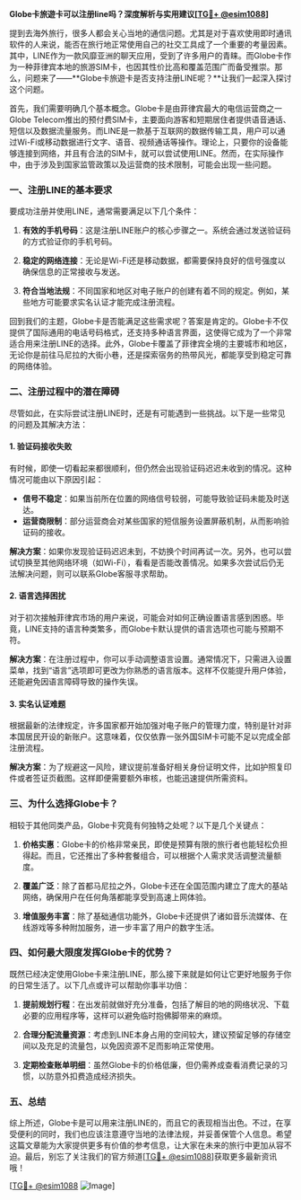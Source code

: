 **Globe卡旅遊卡可以注册line吗？深度解析与实用建议[[TG💪+ @esim1088](https://t.me/s/esim1088)]**

提到去海外旅行，很多人都会关心当地的通信问题。尤其是对于喜欢使用即时通讯软件的人来说，能否在旅行地正常使用自己的社交工具成了一个重要的考量因素。其中，LINE作为一款风靡亚洲的聊天应用，受到了许多用户的青睐。而Globe卡作为一种菲律宾本地的旅游SIM卡，也因其性价比高和覆盖范围广而备受推崇。那么，问题来了——**Globe卡旅遊卡是否支持注册LINE呢？**让我们一起深入探讨这个问题。

首先，我们需要明确几个基本概念。Globe卡是由菲律宾最大的电信运营商之一Globe Telecom推出的预付费SIM卡，主要面向游客和短期居住者提供语音通话、短信以及数据流量服务。而LINE是一款基于互联网的数据传输工具，用户可以通过Wi-Fi或移动数据进行文字、语音、视频通话等操作。理论上，只要你的设备能够连接到网络，并且有合法的SIM卡，就可以尝试使用LINE。然而，在实际操作中，由于涉及到国家监管政策以及运营商的技术限制，可能会出现一些问题。

### **一、注册LINE的基本要求**

要成功注册并使用LINE，通常需要满足以下几个条件：

1. **有效的手机号码**：这是注册LINE账户的核心步骤之一。系统会通过发送验证码的方式验证你的手机号码。
   
2. **稳定的网络连接**：无论是Wi-Fi还是移动数据，都需要保持良好的信号强度以确保信息的正常接收与发送。

3. **符合当地法规**：不同国家和地区对电子账户的创建有着不同的规定。例如，某些地方可能要求实名认证才能完成注册流程。

回到我们的主题，Globe卡是否能满足这些需求呢？答案是肯定的。Globe卡不仅提供了国际通用的电话号码格式，还支持多种语言界面，这使得它成为了一个非常适合用来注册LINE的选择。此外，Globe卡覆盖了菲律宾全境的主要城市和地区，无论你是前往马尼拉的大街小巷，还是探索宿务的热带风光，都能享受到稳定可靠的网络体验。

### **二、注册过程中的潜在障碍**

尽管如此，在实际尝试注册LINE时，还是有可能遇到一些挑战。以下是一些常见的问题及其解决方法：

#### **1. 验证码接收失败**
有时候，即使一切看起来都很顺利，但仍然会出现验证码迟迟未收到的情况。这种情况可能由以下原因引起：
- **信号不稳定**：如果当前所在位置的网络信号较弱，可能导致验证码未能及时送达。
- **运营商限制**：部分运营商会对某些国家的短信服务设置屏蔽机制，从而影响验证码的接收。

**解决方案**：如果你发现验证码迟迟未到，不妨换个时间再试一次。另外，也可以尝试切换至其他网络环境（如Wi-Fi），看看是否能改善情况。如果多次尝试后仍无法解决问题，则可以联系Globe客服寻求帮助。

#### **2. 语言选择困扰**
对于初次接触菲律宾市场的用户来说，可能会对如何正确设置语言感到困惑。毕竟，LINE支持的语言种类繁多，而Globe卡默认提供的语言选项也可能与预期不符。

**解决方案**：在注册过程中，你可以手动调整语言设置。通常情况下，只需进入设置菜单，找到“语言”选项即可更改为你熟悉的语言版本。这样不仅能提升用户体验，还能避免因语言障碍导致的操作失误。

#### **3. 实名认证难题**
根据最新的法律规定，许多国家都开始加强对电子账户的管理力度，特别是针对非本国居民开设的新账户。这意味着，仅仅依靠一张外国SIM卡可能不足以完成全部注册流程。

**解决方案**：为了规避这一风险，建议提前准备好相关身份证明文件，比如护照复印件或者签证页截图。这样即便需要额外审核，也能迅速提供所需资料。

### **三、为什么选择Globe卡？**

相较于其他同类产品，Globe卡究竟有何独特之处呢？以下是几个关键点：

1. **价格实惠**：Globe卡的价格非常亲民，即使是预算有限的旅行者也能轻松负担得起。而且，它还推出了多种套餐组合，可以根据个人需求灵活调整流量额度。

2. **覆盖广泛**：除了首都马尼拉之外，Globe卡还在全国范围内建立了庞大的基站网络，确保用户在任何角落都能享受到高速上网体验。

3. **增值服务丰富**：除了基础通信功能外，Globe卡还提供了诸如音乐流媒体、在线游戏等多种附加服务，进一步丰富了用户的数字生活。

### **四、如何最大限度发挥Globe卡的优势？**

既然已经决定使用Globe卡来注册LINE，那么接下来就是如何让它更好地服务于你的日常生活了。以下几点或许可以帮助你事半功倍：

1. **提前规划行程**：在出发前就做好充分准备，包括了解目的地的网络状况、下载必要的应用程序等，这样可以避免临时抱佛脚带来的麻烦。

2. **合理分配流量资源**：考虑到LINE本身占用的空间较大，建议预留足够的存储空间以及充足的流量包，以免因资源不足而影响正常使用。

3. **定期检查账单明细**：虽然Globe卡的价格低廉，但仍需养成查看消费记录的习惯，以防意外扣费造成经济损失。

### **五、总结**

综上所述，Globe卡是可以用来注册LINE的，而且它的表现相当出色。不过，在享受便利的同时，我们也应该注意遵守当地的法律法规，并妥善保管个人信息。希望这篇文章能为大家提供更多有价值的参考信息，让大家在未来的旅行中更加从容不迫。最后，别忘了关注我们的官方频道[[TG💪+ @esim1088](https://t.me/s/esim1088)]获取更多最新资讯哦！

[[TG💪+ @esim1088](https://t.me/s/esim1088) ![Image](https://i.postimg.cc/4NQfJmqS/Snipaste-2025-05-13-00-14-12.png)]